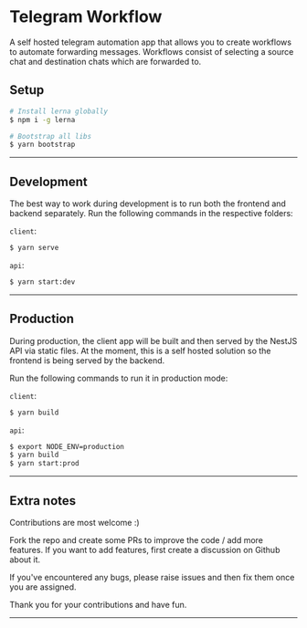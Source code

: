 # Telegram Workflow

A self hosted telegram automation app that allows you to create workflows to automate forwarding messages. Workflows consist of selecting a source chat and destination chats which are forwarded to.

## Setup

```bash
# Install lerna globally
$ npm i -g lerna

# Bootstrap all libs
$ yarn bootstrap
```

---

## Development

The best way to work during development is to run both the frontend and backend separately. Run the following commands in the respective folders:

`client`:

```bash
$ yarn serve
```

`api`:

```bash
$ yarn start:dev
```

---

## Production

During production, the client app will be built and then served by the NestJS API via static files. At the moment, this is a self hosted solution so the frontend is being served by the backend.

Run the following commands to run it in production mode:

`client`:

```bash
$ yarn build
```

`api`:

```bash
$ export NODE_ENV=production
$ yarn build
$ yarn start:prod
```

---

## Extra notes

Contributions are most welcome :)

Fork the repo and create some PRs to improve the code / add more features. If you want to add features, first create a discussion on Github about it.

If you've encountered any bugs, please raise issues and then fix them once you are assigned.

Thank you for your contributions and have fun.

---

